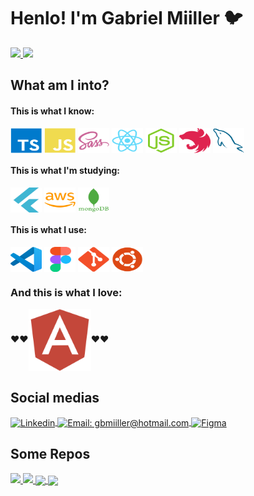 # Henlo! I'm Gabriel Miiller 🐦

<div>
  <a href="https://github.com/gabriel-hsmiiller/">
    <img width="430em" src="https://github-readme-stats.vercel.app/api?username=gabriel-hsmiiller&show_icons=true&theme=nightowl&custom_title=GITHUB%20STATS%3A%20Gabriel%20Miiller&bg_color=35,1a1a1a,2f2f2f" />
  </a>
  
  <a href="https://github.com/gabriel-hsmiiller/">
    <img width="420em" src="https://github-readme-stats.vercel.app/api/top-langs?username=gabriel-hsmiiller&layout=compact&langs_count=4&theme=nightowl&custom_title=My%20best%20langs&bg_color=125,1a1a1a,2f2f2f" />
  </a>
</div>

  ## What am I into?
<div>
  
  #### This is what I know:
  <img align="center" height="40" width="50" alt="Typescript" src="https://github.com/devicons/devicon/blob/master/icons/typescript/typescript-plain.svg" />
  <img align="center" height="40" width="50" alt="Javascript" src="https://github.com/devicons/devicon/blob/master/icons/javascript/javascript-plain.svg" />
  <img align="center" height="40" width="50" alt="Sass" src="https://github.com/devicons/devicon/blob/master/icons/sass/sass-original.svg" />
  <img align="center" height="40" width="50" alt="React" src="https://github.com/devicons/devicon/blob/master/icons/react/react-original.svg" />
  <img align="center" height="40" width="50" alt="NodeJS" src="https://github.com/devicons/devicon/blob/master/icons/nodejs/nodejs-plain.svg" />
  <img align="center" height="40" width="50" alt="NestJS" src="https://github.com/devicons/devicon/blob/master/icons/nestjs/nestjs-plain.svg" />
  <img align="center" height="40" width="50" alt="MySQL" src="https://github.com/devicons/devicon/blob/master/icons/mysql/mysql-plain.svg" />
  
  #### This is what I'm studying:
  <img align="center" height="40" width="50" alt="Flutter" src="https://github.com/devicons/devicon/blob/master/icons/flutter/flutter-plain.svg" />
  <img align="center" height="40" width="50" alt="Amazon Web Services" src="https://github.com/devicons/devicon/blob/master/icons/amazonwebservices/amazonwebservices-plain-wordmark.svg" />
  <img align="center" height="40" width="50" alt="MongoDB" src="https://github.com/devicons/devicon/blob/master/icons/mongodb/mongodb-plain-wordmark.svg" />
  
  #### This is what I use:
  <img align="center" height="40" width="50" alt="VSCode" src="https://github.com/devicons/devicon/blob/master/icons/vscode/vscode-original.svg" />
  <img align="center" height="40" width="50" alt="Figma" src="https://github.com/devicons/devicon/blob/master/icons/figma/figma-original.svg" />
  <img align="center" height="40" width="50" alt="Git" src="https://github.com/devicons/devicon/blob/master/icons/git/git-original.svg" />
  <img align="center" height="40" width="50" alt="Ubuntu" src="https://github.com/devicons/devicon/blob/master/icons/ubuntu/ubuntu-plain.svg" />
  
  ### And this is what I love:
  ❤❤<img align="center" height="100" width="100" alt="Angular" src="https://github.com/devicons/devicon/blob/master/icons/angularjs/angularjs-plain.svg" />❤❤
</div>

  ## Social medias
<div>
  <a href="https://linkedin.com/in/gabriel-henrique-da-silva-miiller-a3b922178" target="_blank">
    <img align="center" alt="Linkedin" src="https://img.shields.io/badge/-Linkedin-0e76a8?style=for-the-badge&logo=linkedin" />
  </a>
  
  <a href="mailto:gbmiiller@hotmail.com" target="_blank">
    <img align="center" alt="Email: gbmiiller@hotmail.com" src="https://img.shields.io/badge/-Email-white?style=for-the-badge&logo=gmail" />
  </a>
  
  <a href="https://www.figma.com/files/user/804133248186476251?fuid=804133248186476251" target="_blank">
    <img align="center" alt="Figma" src="https://img.shields.io/badge/-Figma-1a1a1a?style=for-the-badge&logo=figma" />
  </a>
  
</div>

  ## Some Repos

<div>
  <a href="https://github.com/gabriel-hsmiiller/AwsChallengeFront">
    <img width="420em" src="https://github-readme-stats.vercel.app/api/pin/?username=gabriel-hsmiiller&repo=AwsChallengeFront&show_icons=true&theme=nightowl&bg_color=35,1a1a1a,2f2f2f" />
  </a>
  
  <a href="https://github.com/gabriel-hsmiiller/AwsChallengeBackend">
    <img width="420em" src="https://github-readme-stats.vercel.app/api/pin/?username=gabriel-hsmiiller&repo=AwsChallengeBackend&show_icons=true&theme=nightowl&bg_color=35,1a1a1a,2f2f2f" />
  </a>
  
  <a href="https://github.com/gabriel-hsmiiller/TodoApp">
    <img width="420em" align="center" src="https://github-readme-stats.vercel.app/api/pin/?username=gabriel-hsmiiller&repo=TodoApp&show_icons=true&theme=nightowl&bg_color=35,1a1a1a,2f2f2f" />
  </a>
  
  <a href="https://github.com/gabriel-hsmiiller/portfolio">
    <img width="420em" align="center" src="https://github-readme-stats.vercel.app/api/pin/?username=gabriel-hsmiiller&repo=portfolio&show_icons=true&theme=nightowl&bg_color=35,1a1a1a,2f2f2f" />
  </a>
</div>

